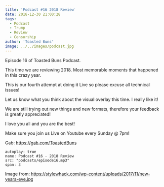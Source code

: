 ```yaml
---
title: 'Podcast #16 2018 Review'
date: 2018-12-30 21:00:28
tags:
  - Podcast
  - Trump
  - Review
  - Censorship
author: 'Toasted Buns'
image: ../../images/podcast.jpg
---
```


Episode 16 of Toasted Buns Podcast.

This time we are reviewing 2018. Most memorable moments that happened in this crazy year.

This is our fourth attempt at doing it Live so please excuse all technical issues!

Let us know what you think about the visual overlay this time. I really like it!

We are still trying out new things and new formats, therefore your feedback is greatly appreciated!

I love you all and you are the best!

Make sure you join us Live on Youtube every Sunday @ 7pm!

Gab: https://gab.com/ToastedBuns
 

<script async src="//pagead2.googlesyndication.com/pagead/js/adsbygoogle.js"></script><ins class="adsbygoogle" style="display:block; text-align:center;"  data-ad-layout="in-article"  data-ad-format="fluid"  data-ad-client="ca-pub-2164900147810573"  data-ad-slot="8817307412"></ins><script>(adsbygoogle = window.adsbygoogle || []).push({});</script>

 

```audio
autoplay: true
name: Podcast #16 - 2018 Review
src: "podcasts/episode16.mp3"
span: 3
```

Image from:
https://stylewhack.com/wp-content/uploads/2017/11/new-years-eve.jpg
